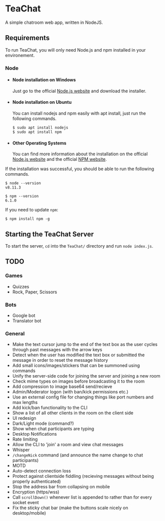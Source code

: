 # TeaChat
A simple chatroom web app, written in NodeJS.

## Requirements

To run TeaChat, you will only need Node.js and npm installed in your environement.

### Node
- #### Node installation on Windows

  Just go to the official [Node.js website](https://nodejs.org/) and download the installer.

- #### Node installation on Ubuntu

  You can install nodejs and npm easily with apt install, just run the following commands.

      $ sudo apt install nodejs
      $ sudo apt install npm

- #### Other Operating Systems
  You can find more information about the installation on the official [Node.js website](https://nodejs.org/) and the official [NPM website](https://npmjs.org/).

If the installation was successful, you should be able to run the following commands.

    $ node --version
    v8.11.3

    $ npm --version
    6.1.0

If you need to update `npm`:

    $ npm install npm -g

## Starting the TeaChat Server
To start the server, `cd` into the `TeaChat/` directory and run `node index.js`.

## TODO

### Games
- Quizzes
- Rock, Paper, Scissors
### Bots
- Google bot
- Translator bot
### General
- Make the text cursor jump to the end of the text box as the user cycles through past messages with the arrow keys
- Detect when the user has modified the text box or submitted the message in order to reset the message history
- Add small icons/images/stickers that can be summoned using commands
- Unify the server-side code for joining the server and joining a new room
- Check mime types on images before broadcasting it to the room
- Add compression to image base64 send/recieve
- Admin/Moderator logon (with ban/kick permissions etc.)
- Use an external config file for changing things like port numbers and max lengths
- Add kick/ban functionality to the CLI
- Show a list of all other clients in the room on the client side
- UI redesign
- Dark/Light mode (command?)
- Show when chat participants are typing
- Desktop Notifications
- Rate limiting
- Allow the CLI to 'join' a room and view chat messages
- Whisper
- `/changeNick` command (and announce the name change to chat participants)
- MOTD
- Auto-detect connection loss
- Protect against clientside fiddling (recieving messages without being properly authenticated)
- Stop the address bar from collapsing on mobile
- Encryption (https/wss)
- Call `scrollDown()` whenever list is appended to rather than for every socket event
- Fix the sticky chat bar (make the buttons scale nicely on desktop/mobile)